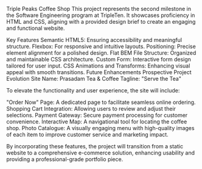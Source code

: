 Triple Peaks Coffee Shop
This project represents the second milestone in the Software Engineering program at TripleTen. It showcases proficiency in HTML and CSS, aligning with a provided design brief to create an engaging and functional website.

Key Features
Semantic HTML5: Ensuring accessibility and meaningful structure.
Flexbox: For responsive and intuitive layouts.
Positioning: Precise element alignment for a polished design.
Flat BEM File Structure: Organized and maintainable CSS architecture.
Custom Form: Interactive form design tailored for user input.
CSS Animations and Transforms: Enhancing visual appeal with smooth transitions.
Future Enhancements
Prospective Project Evolution
Site Name: Prasadam Tea & Coffee
Tagline: "Serve the Tea"

To elevate the functionality and user experience, the site will include:

"Order Now" Page: A dedicated page to facilitate seamless online ordering.
Shopping Cart Integration: Allowing users to review and adjust their selections.
Payment Gateway: Secure payment processing for customer convenience.
Interactive Map: A navigational tool for locating the coffee shop.
Photo Catalogue: A visually engaging menu with high-quality images of each item to improve customer service and marketing impact.

By incorporating these features, the project will transition from a static website to a comprehensive e-commerce solution, enhancing usability and providing a professional-grade portfolio piece.


